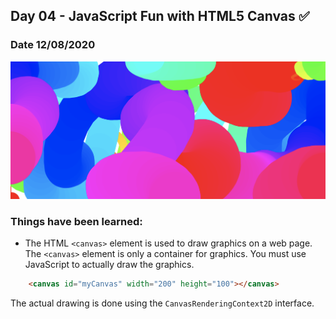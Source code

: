 ## Day 04 - JavaScript Fun with HTML5 Canvas  ✅

### Date 12/08/2020

![Fun with HTML5 Canvas](./Screenshot.png)

### Things have been learned:

- The HTML `<canvas>` element is used to draw graphics on a web page. The `<canvas>` element is only a container for graphics. You must use JavaScript to actually draw the graphics.

```html
    <canvas id="myCanvas" width="200" height="100"></canvas>

```
The actual drawing is done using the `CanvasRenderingContext2D` interface.
